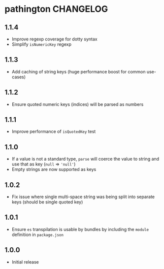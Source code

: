# pathington CHANGELOG

## 1.1.4

* Improve regexp coverage for dotty syntax
* Simplify `isNumericKey` regexp

## 1.1.3

* Add caching of string keys (huge performance boost for common use-cases)

## 1.1.2

* Ensure quoted numeric keys (indices) will be parsed as numbers

## 1.1.1

* Improve performance of `isQuotedKey` test

## 1.1.0

* If a value is not a standard type, `parse` will coerce the value to string and use that as key (`null` => `'null'`)
* Empty strings are now supported as keys

## 1.0.2

* Fix issue where single multi-space string was being split into separate keys (should be single quoted key)

## 1.0.1

* Ensure `es` transpilation is usable by bundles by including the `module` definition in `package.json`

## 1.0.0

* Initial release
